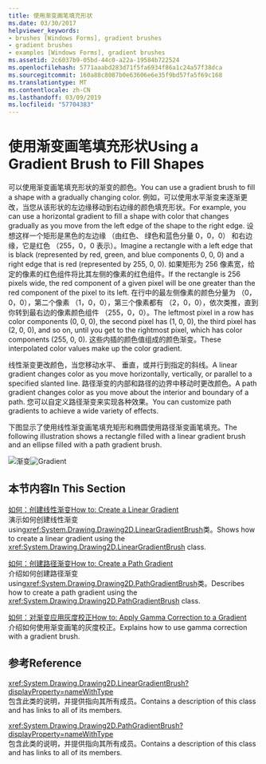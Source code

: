 ```yaml
---
title: 使用渐变画笔填充形状
ms.date: 03/30/2017
helpviewer_keywords:
- brushes [Windows Forms], gradient brushes
- gradient brushes
- examples [Windows Forms], gradient brushes
ms.assetid: 2c6037b9-05bd-44c0-a22a-19584b722524
ms.openlocfilehash: 5771aaabd283d71f5fa6934f86a1c24a57f38dca
ms.sourcegitcommit: 160a88c8087b0e63606e6e35f9bd57fa5f69c168
ms.translationtype: MT
ms.contentlocale: zh-CN
ms.lasthandoff: 03/09/2019
ms.locfileid: "57704383"
---
```

# <a name="using-a-gradient-brush-to-fill-shapes"></a><span data-ttu-id="9f1f0-102">使用渐变画笔填充形状</span><span class="sxs-lookup"><span data-stu-id="9f1f0-102">Using a Gradient Brush to Fill Shapes</span></span>
<span data-ttu-id="9f1f0-103">可以使用渐变画笔填充形状的渐变的颜色。</span><span class="sxs-lookup"><span data-stu-id="9f1f0-103">You can use a gradient brush to fill a shape with a gradually changing color.</span></span> <span data-ttu-id="9f1f0-104">例如，可以使用水平渐变来逐渐更改，当您从该形状的左边缘移动到右边缘的颜色填充形状。</span><span class="sxs-lookup"><span data-stu-id="9f1f0-104">For example, you can use a horizontal gradient to fill a shape with color that changes gradually as you move from the left edge of the shape to the right edge.</span></span> <span data-ttu-id="9f1f0-105">设想这样一个矩形是黑色的左边缘 （由红色、 绿色和蓝色分量 0，0，0） 和右边缘，它是红色 （255，0，0 表示）。</span><span class="sxs-lookup"><span data-stu-id="9f1f0-105">Imagine a rectangle with a left edge that is black (represented by red, green, and blue components 0, 0, 0) and a right edge that is red (represented by 255, 0, 0).</span></span> <span data-ttu-id="9f1f0-106">如果矩形为 256 像素宽，给定的像素的红色组件将比其左侧的像素的红色组件。</span><span class="sxs-lookup"><span data-stu-id="9f1f0-106">If the rectangle is 256 pixels wide, the red component of a given pixel will be one greater than the red component of the pixel to its left.</span></span> <span data-ttu-id="9f1f0-107">在行中的最左侧像素的颜色分量为 （0，0，0），第二个像素 （1，0，0），第三个像素都有 （2，0，0），依次类推，直到你转到最右边的像素颜色组件 （255，0，0）。</span><span class="sxs-lookup"><span data-stu-id="9f1f0-107">The leftmost pixel in a row has color components (0, 0, 0), the second pixel has (1, 0, 0), the third pixel has (2, 0, 0), and so on, until you get to the rightmost pixel, which has color components (255, 0, 0).</span></span> <span data-ttu-id="9f1f0-108">这些内插的颜色值组成的颜色渐变。</span><span class="sxs-lookup"><span data-stu-id="9f1f0-108">These interpolated color values make up the color gradient.</span></span>  
  
 <span data-ttu-id="9f1f0-109">线性渐变更改颜色，当您移动水平、 垂直，或并行到指定的斜线。</span><span class="sxs-lookup"><span data-stu-id="9f1f0-109">A linear gradient changes color as you move horizontally, vertically, or parallel to a specified slanted line.</span></span> <span data-ttu-id="9f1f0-110">路径渐变的内部和路径的边界中移动时更改颜色。</span><span class="sxs-lookup"><span data-stu-id="9f1f0-110">A path gradient changes color as you move about the interior and boundary of a path.</span></span> <span data-ttu-id="9f1f0-111">您可以自定义路径渐变来实现各种效果。</span><span class="sxs-lookup"><span data-stu-id="9f1f0-111">You can customize path gradients to achieve a wide variety of effects.</span></span>  
  
 <span data-ttu-id="9f1f0-112">下图显示了使用线性渐变画笔填充矩形和椭圆使用路径渐变画笔填充。</span><span class="sxs-lookup"><span data-stu-id="9f1f0-112">The following illustration shows a rectangle filled with a linear gradient brush and an ellipse filled with a path gradient brush.</span></span>  
  
 <span data-ttu-id="9f1f0-113">![渐变](./media/gradient2.png "gradient2")</span><span class="sxs-lookup"><span data-stu-id="9f1f0-113">![Gradient](./media/gradient2.png "gradient2")</span></span>  
  
## <a name="in-this-section"></a><span data-ttu-id="9f1f0-114">本节内容</span><span class="sxs-lookup"><span data-stu-id="9f1f0-114">In This Section</span></span>  
 [<span data-ttu-id="9f1f0-115">如何：创建线性渐变</span><span class="sxs-lookup"><span data-stu-id="9f1f0-115">How to: Create a Linear Gradient</span></span>](how-to-create-a-linear-gradient.md)  
 <span data-ttu-id="9f1f0-116">演示如何创建线性渐变 using<xref:System.Drawing.Drawing2D.LinearGradientBrush>类。</span><span class="sxs-lookup"><span data-stu-id="9f1f0-116">Shows how to create a linear gradient using the <xref:System.Drawing.Drawing2D.LinearGradientBrush> class.</span></span>  
  
 [<span data-ttu-id="9f1f0-117">如何：创建路径渐变</span><span class="sxs-lookup"><span data-stu-id="9f1f0-117">How to: Create a Path Gradient</span></span>](how-to-create-a-path-gradient.md)  
 <span data-ttu-id="9f1f0-118">介绍如何创建路径渐变 using<xref:System.Drawing.Drawing2D.PathGradientBrush>类。</span><span class="sxs-lookup"><span data-stu-id="9f1f0-118">Describes how to create a path gradient using the <xref:System.Drawing.Drawing2D.PathGradientBrush> class.</span></span>  
  
 [<span data-ttu-id="9f1f0-119">如何：对渐变应用灰度校正</span><span class="sxs-lookup"><span data-stu-id="9f1f0-119">How to: Apply Gamma Correction to a Gradient</span></span>](how-to-apply-gamma-correction-to-a-gradient.md)  
 <span data-ttu-id="9f1f0-120">介绍如何使用渐变画笔的灰度校正。</span><span class="sxs-lookup"><span data-stu-id="9f1f0-120">Explains how to use gamma correction with a gradient brush.</span></span>  
  
## <a name="reference"></a><span data-ttu-id="9f1f0-121">参考</span><span class="sxs-lookup"><span data-stu-id="9f1f0-121">Reference</span></span>  
 <xref:System.Drawing.Drawing2D.LinearGradientBrush?displayProperty=nameWithType>  
 <span data-ttu-id="9f1f0-122">包含此类的说明，并提供指向其所有成员。</span><span class="sxs-lookup"><span data-stu-id="9f1f0-122">Contains a description of this class and has links to all of its members.</span></span>  
  
 <xref:System.Drawing.Drawing2D.PathGradientBrush?displayProperty=nameWithType>  
 <span data-ttu-id="9f1f0-123">包含此类的说明，并提供指向其所有成员。</span><span class="sxs-lookup"><span data-stu-id="9f1f0-123">Contains a description of this class and has links to all of its members.</span></span>
